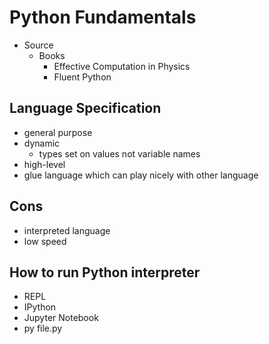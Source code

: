 # Python Fundamentals

- Source
  - Books
    - Effective Computation in Physics
    - Fluent Python

## Language Specification

- general purpose
- dynamic
  - types set on values not variable names
- high-level
- glue language
  which can play nicely with other language

## Cons

- interpreted language
- low speed

## How to run Python interpreter

- REPL
- IPython
- Jupyter Notebook
- py file.py
